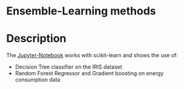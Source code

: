 # Ensemble-Learning methods

# Description
The [Jupyter-Notebook](Decision_Trees_Random_Forest_Gradient_Boost.ipynb) works with scikit-learn and shows the use of:
- Decision Tree classifier on the IRIS dataset
- Random Forest Regressor and Gradient boosting on energy consumption data
